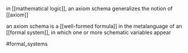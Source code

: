 in [[mathematical logic]], an axiom schema generalizes the notion of [[axiom]]

an axiom schema is a [[well-formed formula]] in the metalanguage of an [[formal system]], in which one or more schematic variables appear

#formal_systems 